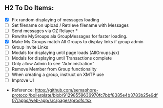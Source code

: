 ## H2 To Do Items:
- [x] Fix random displaying of messages loading
- [ ] Set filename on upload / Retrieve filename with Messages
- [ ] Send messages via OZ Relayer *
- [ ] Rewrite MyGroups ala GroupMessages for faster loading.
- [x] Make My Groups match All Groups to display links if group admin
- [ ] Group Invite Links
- [ ] Modals for displaying until page loads (AllGroups.jsx)
- [ ] Modals for displaying until Transactions complete
- [ ] Only allow Admin to see "Administration"
- [ ] Remove Member from Group functionality
- [ ] When creating a group, instruct on XMTP use
- [ ] Improve UI

* Reference: https://github.com/semaphore-protocol/boilerplate/blob/91298559636970fc7bbf8385e4b3783b25e9df07/apps/web-app/src/pages/proofs.tsx